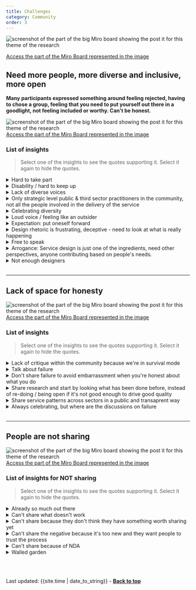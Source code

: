 ```yaml
---
title: Challenges
category: Community
order: 3
---
```


![screenshot of the part of the big Miro board showing the post it for this theme of the research](/practitioner-stories/images/Community/community-challenges.png)

[Access the part of the Miro Board represented in the image](https://miro.com/app/board/o9J_ldOzA14=/?moveToWidget=3074457352333741303&cot=14)

## Need more people, more diverse and inclusive, more open

**Many participants expressed something around feeling rejected, having to chose a group, feeling that you need to put yourself out there in a goodlight, not feeling included or worthy. Can't be honest.**

![screenshot of the part of the big Miro board showing the post it for this theme of the research](/practitioner-stories/images/Community/community-challenge.png)
[Access the part of the Miro Board represented in the image](https://miro.com/app/board/o9J_ldOzA14=/?moveToWidget=3074457354184080422&cot=10)

### List of insights

> Select one of the insights to see the quotes supporting it. Select it again to hide the quotes.

<details>
 <summary>Hard to take part</summary>
 <ul>
 <li>I know that there's loads of groups kind of meeting on Zoom, but as someone with [disability] this sort of communication is so exhausting</li>
 <li>It‘s fine for them being separate and having different names, it‘s just what is the aim of all of it? If there is a Thursday afternoon meeting for COVID-19 design team and then there is a Thursday midday meeting, why are they not the same thing? I don’t have that much time to attend these things. Like no one does. And it would be good to do.trying to do it digitally</li>
 <li>It seems like lots of different pockets of service design community in Scotland. That feels quite confusing</li>
 <li><strong>Too many things and confusing, format not always inclusive (disability)</strong></li>
 </ul>
 </details>
 <details>
 <summary>Disability / hard to keep up</summary>
 <ul>
    <li>As someone with a disability, I feel extremely excluded from the service design community. I have enough of a problem working on a day-to-day basis and challenging... just creating a space for me to exist as myself. So, keeping in touch with the rest of the community is impossible</li>
    <li>I think it’s not inclusive at all</li>
    <li> I know there's the slack channel, which is useful but I think that I Feel a little overwhelmed by even dealing with my [organisations’] Teams, so Having another board where loads of stuff is written can be really hard</li>
 </ul>
 </details>
  <details>
 <summary>Lack of diverse voices</summary>
 <ul>
    <li>An array of different perspectives and different abilities that come from working in different sectors under the guise of service design. [...] Engineers and doctors who are trained in that, it would be so much more beneficial cause we get other sides of the coin, and to have citizens’ represented and lots of different people</li>
    <li>If you take an inclusive design approach and you follow inclusive principles than chances are you are going to end up with something more accessible but it's not about getting an accessible output in particular</li>
    <li>If you look at the way women are involved in design, the way black and minorities ethnic groups are involved in design, because we are not inclusive we will design services that will cause them problems inadvertently</li>
    <li>Disabled people are another group we can't forget about in the design, and we don't think "what might this mean for them?" so inclusive design is more about thinking at that level and taking an approach that reduces the risk that you are going to create something that includes all</li>
 </ul>
 </details>
  <details>
 <summary>Only strategic level public & third sector practitioners in the community,  not all the people involved in the delivery of the service</summary>
 <ul>
    <li>[In existing communities] you have public and third sector people of a particular level. You don’t have the people on the whole delivering the services in that space talking about it. You have managers or strategic level people</li>
 </ul>
 </details>
  <details>
 <summary>Celebrating diversity</summary>
 <ul>
    <li>We don’t all use the same language and we don't all use the same approach, but that's not something we celebrate</li>
    <li>How do we train and educate other people, support others, become more diverse and just step into totally different spheres?  there is an issue on diversity. I don’t have a problem with other people developing it as long as they involve the right people</li>
 </ul>
 </details>
  <details>
 <summary>Loud voice / feeling like an outsider</summary>
 <ul>
     <li> I feel like an outsider anyway, so to me it's amplified, other people might not feel like that because there are more involved in these communities but I feel this is very disparate, siloed, and the loss of knowledge and sharing happens because of that</li>
    <li>There are group of people creating things and then holding them, my ideal is that it's kind of more loosely associated and distributed leadership and that it's a more self organised ecosystem</li>
    <li>I feel almost excluded sometimes from that community because I don't have that approach things</li>
    <li>Our community is not inclusive at all.  it's so difficult, and I feel often that I am on the outskirts of things. Which makes it really difficult to articulate your place</li>
    <li>They [previous colleagues they are still in touch with] are part of a wider communities and stuff, and again you feel quite isolated with things</li>
    <li>There are some cliques and fashion and groups, there's all these different things being set up, I think that's natural when the scene is this big. I think at some point it will settle until it changes again and becomes something else but at the moment it feels 'cliquey' it's like over here for these people, over there for these people</li>
    <li>It's really difficult to create those kind of networks, or to find your kind of niche within it, cause there’s a lot of really loud voices I think they help, and you know good for them for doing it, but yeah, it makes it difficult</li>
 </ul>
 </details>
  <details>
 <summary>Expectation: put oneself forward</summary>
 <ul>
    <li>If you are on Twitter and you are following the kind of big names in the field, they are constantly networking and talking about the things that they are doing... and I can’t do that. And it’s not like I am not doing the work or it’s not innovative, but because we’ve created this space where we constantly have to put ourselves forward, it is not for everyone</li>
 </ul>
 </details>
  <details>
 <summary>Design rhetoric is frustrating, deceptive - need to look at what is really happening</summary>
 <ul>
    <li>Being consistent with that and not being derogatory, you know, I'm right, you're wrong and trying to break, no, it's look, doing it that way will mean a stronger engagement, will make sure this things are more efficient, affected to the service it's meant to be, saving you money and time, there are going to do in the community, you know bullshit, it's not happening</li>
    <li>There is a lot of rhetoric and conversations and behaviours in some service design communities that I find frustrating so I don't tend to go there. But because some of these are local - national communities, I like to see what is being discussed just like ‘what's happening’ kind of thing</li>
    <li>Recently, we were talking about the service design network, and someone was ‘oh, it’s just like mutual masturbation. You know, people just go  and praise each other about the work they are doing even without  thinking critically about it. You know, it’s great that you managed to  achieve something under quite difficult constraints, but yeah</li>
 </ul>
 </details>
  <details>
 <summary>Free to speak</summary>
 <ul>
    <li>I'm glad not to be in a job where I have to watch my words and not to be tied to a company. I can shout and be a useful trouble maker, a nuisance, and say, "no it's wrong". Not for the sake of shouting, but backing that with evidence and throwing their words back at them. Because if you look at all these documentation they will pull out, what they say they are going to do in the community, you know bullshit, it's not happening</li>
 </ul>
 </details>
  <details>
 <summary>Arrogance: Service design is just one of the ingredients, need other perspectives, anyone contributing based on people's needs.</summary>
 <ul>
    <li>Make it more inclusive and understand that our community should not just include us. Design is so non-inclusive and cliquy and just arrogant sometimes. Why on earth should we have a community of just service designers. Why don’t we just have a community of people who are contributing to change, based on people's needs</li>
    <li>We have such a focus on labels that maybe we just need to focus on not having those labels and just making it a space to talk about change. Yes using design tools, but also to have other perspectives in that as well. [...] We need to see the bigger picture here</li>
 </ul>
 </details>
  <details>
 <summary>Not enough designers</summary>
 <ul>
    <li>Thinking of service design as a practice, to me I think the gaps are... it’s quite an emerging profession, particularly in Government. I think different practices have moved on at different paces. The gaps are that there aren’t enough. We can’t get a service designer for the love of our money</li>
    <li>We always say, you need a service designer, great, I don’t know how to get you one because recruitment processes are really difficult. To me the gap is just having the critical mass of people to be able to do the stuff that we know that needs to happen. That’s an issue. It is the skills gap in the market, definitely</li>
    <li>The community just needs more good designers who are not service designers. We need more interaction designers, content designers, people like that.  [...] people [...] really well trained well experienced</li>
 </ul>
 </details>
<br>


<hr class="big">

## Lack of space for honesty

![screenshot of the part of the big Miro board showing the post it for this theme of the research](/practitioner-stories/images/Community/community-space.png)
[Access the part of the Miro Board represented in the image](https://miro.com/app/board/o9J_ldOzA14=/?moveToWidget=3074457352333736504&cot=14)

### List of insights

> Select one of the insights to see the quotes supporting it. Select it again to hide the quotes.

 <details>
 <summary>Lack of critique within the community because we're in survival mode</summary>
 <ul>
    <li> I really wish there was more openness and bravery in the community. It feels like it's playing safe quite a lot. And maybe there are totally legit reason for that, for example like survival mode, like folk are out of work or they have too much work</li>
 </ul>
 </details>
  <details>
 <summary>Talk about failure</summary>
 <ul>
    <li>we need to have more of a culture of that [sharing] which is a difficult thing, so more like a general, you can talk about things as opposed to having to make the space about: come and talk about your failures, or maybe that's a starting point, creating a space to do that</li>
    <li>I felt it was like therapeutical [broken sound] for service designers. Because actually I could hear that a lot of the issues that we have in our organisation are shared by others</li>
    <li>I often get out more around people saying these are the problems I'm facing, these are the two things I tried and didn't work,  what do I do?</li>
 </ul>
 </details>
  <details>
 <summary>Don't share failure to avoid embarrassment when you're honest about what you do</summary>
 <ul>
    <li>It’s hard, cause every time you speak to other service designers, or you look at the Scottish gov community or SAtSD, you feel a bit like you are doing it wrong, or you feel embarrassed of your own practice</li>
    <li>People who end up working in the public sector I really good service designers and are also ambitious. I can see how people really really want to show the good work that they've been doing but [...] then from all these like Grande examples [... ] I just sort of feel like,  ‘well, yes I am not there,  can't get there’, and I'm even more down on myself</li>
 </ul>
 </details>
  <details>
 <summary>Share research and start by looking what has been done before, instead of re-doing / being open if it's not good enough to drive good quality</summary>
 <ul>
    <li>What was your methodology, who was your sample, how was your sample size? how did you go about selecting your sample? how did you remove bias, these are your kind of key chore questions you have to present. If you look at that and you go, pff... there is a problem here and you can articulate then you can start and do some primary research if it's not enough and then, you update it, so this becomes another solid research. The value with that is it drives good quality as well, because you start to see what good quality looks like. Whether it's the research that people are using, or it's the design patterns that the people are using and we are being clear and open about that. That is where it becomes really powerful, what can be achieved by taking this kind of approach but it's tough to do</li>
    <li>The first thing we should not be doing is jumping in and: "right! we need to find people to find some research with or we need to find some people to do design with". The first thing we should be doing is going: "has anybody done this before?" and we should be thinking about how we reuse that stuff. and there is a lot of work around how to do that, some of it is about metadata, some of it is about methodologies, some of it is about consistent approach</li>
 </ul>
 </details>
  <details>
 <summary>Share service patterns across sectors in a public and transaprent way</summary>
 <ul>
    <li>Being honest show we have similar challenges, we can support each others when we are not quite there yet</li>
    <li>Biggest challenge we've got in that sort of space is doing the same thing again and again re-inventing the wheel, we're very bad at conducting the same research again, looking at designing the same patterns again, not reusing design patterns from different spaces and not thinking and kind of considering design patterns in different ways and how they might be applicable in different sectors or spaces</li>
    <li>Something around how we talk about service design but we also need to talk about this vast old systems that are letting us down a bit, and how to actually work with them. and seeing as no one has figured it out properly right now, that will involve a lot of complaining and that is ok. [...]  I am glad that there is such a thing in the end of the day. I think we all face similar challenges,  so we need to support each other a lot better.  I'm really glad that there is a lot of people out there that are in a similar situation</li>
    <li>Thinking within research ops is kind of getting to that point where it's starting to go how do we share effects because this is going to be key part of what we do. We're not there yet in terms of tooling, in terms of architecture, in terms of people's thinking but we are starting to get there</li>
 </ul>
 </details>
  <details>
 <summary>Always celebrating, but where are the discussions on failure</summary>
 <ul>
 <li>I'm not always wanting to celebrate. People are doing some fucking amazing things with service design but there is also space for failure, and there was a conversation going for a little bit with people who are in this service design network space that we're talking about that. We talked about doing fuck up nights forever, you just come and say "oh boy I fucked up, this is what happened ..." I really  think there is a space for that of fragility at the moment in service design and people taking themselves so seriously</li>
    <li>We need more honesty about how things really went and share failures too</li>
    <li>There is something that is being maintained and sustained in meet up especially when they were happening, it is a place for case studies that are tied in a bow, "nobody was hurt along the way and it was just great" and we all know this is a piece of bullshit. [...] you would never see that from the person on the stage saying "oh boy that was bad, and I totally messed up"</li>
    <li>A platform like that is public, transparent, open data platform as much as we possibly can, obviously we put aggregated anonymised data so that it's completely anonymous and we connect people into that, we actively promoted people to join in there and encourage people to dump stuff. Because if we don't, what we will end up is everybody, everywhere, every local authority goes off and design services, every GP and NHS services goes off and design some appointments and booking systems, now i'm not saying it's a one size fits all and we should just be: "here is the one appointment booking system" and everybody connect into that, but there is a scope to actually be looking at stuff and well actually, we know how the design pattern works in here, if we need to buy one, it needs to look like this, there all the requirements, we know what the design pattern looks like or we've got a bloody good idea what it looks like and it's stuff like that where the value is</li>
 </ul>
 </details>
<br>

<hr class="big">

## People are not sharing

![screenshot of the part of the big Miro board showing the post it for this theme of the research](/practitioner-stories/images/Community/community-not-sharing.png)
[Access the part of the Miro Board represented in the image](https://miro.com/app/board/o9J_ldOzA14=/?moveToWidget=3074457352333740691&cot=14)


### List of insights for NOT sharing

> Select one of the insights to see the quotes supporting it. Select it again to hide the quotes.

<details>
 <summary>Already so much out there</summary>
 <ul>
 <li>There are gazillion blogs. if I have learn something, I will have found it somewhere else or I've gone searching and I pull together a couple of strands [...]  why would I go and do a blog, it's already on there! [...]. I have done a blog in the past, and it's regurgitating the same old crap and I'm not really interested</li>
 </ul>
 </details>
  <details>
 <summary>Can't share what doesn't work</summary>
 <ul>
 <li>We need to have a lot more knowledge and learning to be able the share something</li>
 <li>Sharing of when things don't work as well or when things are, for whatever reason, when things might have been successful but somewhere along, you still had learning along the way, being more open about things like that as well. We ran an event on failure a couple of years ago, with SDN, in Glasgow, it was odd to think about failure as well, and being quite open and honest where things had gone wrong and the amount of people who came to that as well, because of that reason? No project is perfect, nothing you do is ever perfect, you just kind of, the whole ethos of how we work is kind of do things, trial it and iterate right? so in order to do that you need to look at what doesn't work so more of that</li>
 <li>We need to be talking about what works but most importantly about what doesn't work, and to be really open and honest about that. And I just think that we don't make enough time to do that, blogging, and be really honest. Cause again, I think there's a confidence element there... you know, nobody wants to say the thing we told people to do didn’t work in this context. [...] I think in some areas yes, in some areas no. If it came down to tools and methods, definitely. But you have to be very careful around corporate and reputation risk</li>
 </ul>
 </details>
  <details>
 <summary>Can't share because they don't think they have something worth sharing yet</summary>
 <ul>
 <li>It feels very difficult to share learning because we are not very confident in what we are doing. We are doing such basic things. I would be really surprised if anyone would be able to learn a lot from it. In terms of how to work with a big system, We are far away from success</li>
 </ul>
 </details>
  <details>
 <summary>Can't share the negative because it's too new and they want people to trust the process</summary>
 <ul>
 <li>I think that’s a maturity thing. Because this is something quite new and we are trying to get people engaged in it, it is right to be cautious about how we talk about it. Working in many ways is always never working for people there's a risk in it and you have got to trust the process</li>
 </ul>
 </details>
  <details>
 <summary>Can't share because of NDA</summary>
 <ul>
 <li>I do a lot less public sharing of things. It's because of a mix of things, it's harder to share clients stuff, especially now as I can't share anything about my current project, so then because you're limited by that, so it's time but also the effort for getting out what you can say</li>
 </ul>
 </details>
  <details>
 <summary>Walled garden</summary>
 <ul>
 <li>There isn’t a whole lot of sharing. I think that on occasions, people try to build walls around - walled gardens within the international community of service design. I understand why they do it, and everyone’s  got to make money to survive. But I think that's more important if we could create free and open connections between people. That's how people learn I think, and that's the ethos that we should go forward with</li>
 <li>At the moment, I don't feel that [there is shared ownership of the community], I feel there are a handful of people or groups of people wanting to create walled-garden, or "this is our design community here". It's very counter intuitive, because if you are working in the spirit of service design, that would not line up so well. Some groups have the right way and the quick way, and all the things. There are some people in the community that are put on pedestals without interrogating them at all, it's just about visibility, who gets to be seen, who's story gets to be told</li>
 </ul>
 </details>


<br><br>
<div>Last updated: {{site.time | date_to_string}} - <a href="#"><strong>Back to top</strong></a></div>